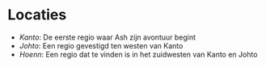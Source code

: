 # Locaties

- _Kanto_: De eerste regio waar Ash zijn avontuur begint
- _Johto_: Een regio gevestigd ten westen van Kanto
- _Hoenn_: Een regio dat te vinden is in het zuidwesten van Kanto en Johto
